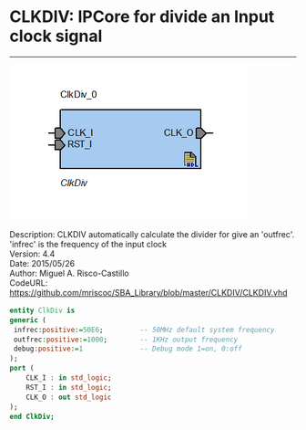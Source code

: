 # **CLKDIV: IPCore for divide an Input clock signal**
- - - 
![](image.png)   

Description: CLKDIV automatically calculate the divider for give an 'outfrec'. 'infrec' is the frequency of the input clock  
Version: 4.4  
Date: 2015/05/26  
Author: Miguel A. Risco-Castillo  
CodeURL: https://github.com/mriscoc/SBA_Library/blob/master/CLKDIV/CLKDIV.vhd  

```vhdl
entity ClkDiv is
generic (
 infrec:positive:=50E6;         -- 50MHz default system frequency
 outfrec:positive:=1000;        -- 1KHz output frequency
 debug:positive:=1              -- Debug mode 1=on, 0:off
);
port (
    CLK_I : in std_logic;
    RST_I : in std_logic;
    CLK_O : out std_logic
);
end ClkDiv;
```

